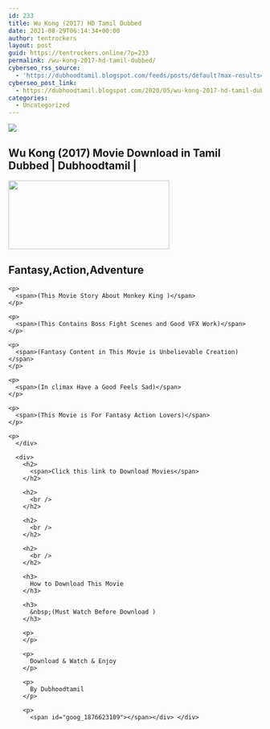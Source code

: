 ```yaml
---
id: 233
title: Wu Kong (2017) HD Tamil Dubbed
date: 2021-08-29T06:14:34+00:00
author: tentrockers
layout: post
guid: https://tentrockers.online/?p=233
permalink: /wu-kong-2017-hd-tamil-dubbed/
cyberseo_rss_source:
  - 'https://dubhoodtamil.blogspot.com/feeds/posts/default?max-results=150&start-index=301'
cyberseo_post_link:
  - https://dubhoodtamil.blogspot.com/2020/05/wu-kong-2017-hd-tamil-dubbed.html
categories:
  - Uncategorized
---
```

<div class="media_block">
  <img src="https://1.bp.blogspot.com/-3YnYZqGZ59w/XqwYzrRzLNI/AAAAAAAAA-Q/R5bcyMNTFYEuwgjlGp4u3HFKhCs0xlaegCNcBGAsYHQ/s72-c/MV5BMWNmNTU1ZWQtOTFiOC00ZTI0LWEzOGEtMjE5ZjY0NjNlM2UyXkEyXkFqcGdeQXVyNzI1NzMxNzM%2540._V1_QL50_.jpg" class="media_thumbnail" />
</div>

<div dir="ltr" trbidi="on" readability="10.773547094188">
  <p>
    <h2>
      <span>Wu Kong (2017) Movie Download in Tamil Dubbed | Dubhoodtamil |</span>
    </h2>
  </p>
  
  <div class="separator">
    <a href="https://1.bp.blogspot.com/-3YnYZqGZ59w/XqwYzrRzLNI/AAAAAAAAA-Q/R5bcyMNTFYEuwgjlGp4u3HFKhCs0xlaegCNcBGAsYHQ/s1600/MV5BMWNmNTU1ZWQtOTFiOC00ZTI0LWEzOGEtMjE5ZjY0NjNlM2UyXkEyXkFqcGdeQXVyNzI1NzMxNzM%2540._V1_QL50_.jpg" imageanchor="1"><img loading="lazy" border="0" data-original-height="688" data-original-width="1600" height="137" src="https://1.bp.blogspot.com/-3YnYZqGZ59w/XqwYzrRzLNI/AAAAAAAAA-Q/R5bcyMNTFYEuwgjlGp4u3HFKhCs0xlaegCNcBGAsYHQ/s320/MV5BMWNmNTU1ZWQtOTFiOC00ZTI0LWEzOGEtMjE5ZjY0NjNlM2UyXkEyXkFqcGdeQXVyNzI1NzMxNzM%2540._V1_QL50_.jpg" width="320" /></a>
  </div>
  
  <div readability="15">
    <h2>
      <span>Fantasy,Action,Adventure</span>
    </h2>
    
    <p>
      <span>(This Movie Story About Monkey King )</span>
    </p>
    
    <p>
      <span>(This Contains Boss Fight Scenes and Good VFX Work)</span>
    </p>
    
    <p>
      <span>(Fantasy Content in This Movie is Unbelievable Creation)</span>
    </p>
    
    <p>
      <span>(In climax Have a Good Feels Sad)</span>
    </p>
    
    <p>
      <span>(This Movie is For Fantasy Action Lovers)</span>
    </p>
    
    <p>
      </div> 
      
      <div>
        <h2>
          <span>Click this link to Download Movies</span>
        </h2>
        
        <h2>
          <br />
        </h2>
        
        <h2>
          <br />
        </h2>
        
        <h2>
          <br />
        </h2>
        
        <h3>
          How to Download This Movie
        </h3>
        
        <h3>
          &nbsp;(Must Watch Before Download )
        </h3>
        
        <p>
        </p>
        
        <p>
          Download & Watch & Enjoy
        </p>
        
        <p>
          By Dubhoodtamil
        </p>
        
        <p>
          <span id="goog_1876623109"></span></div> </div>